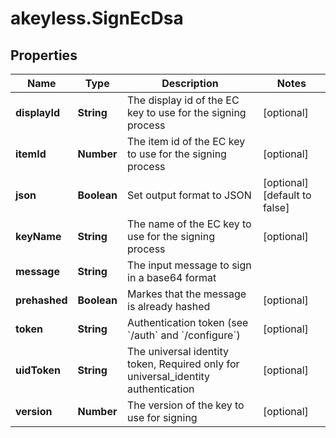 # akeyless.SignEcDsa

## Properties

Name | Type | Description | Notes
------------ | ------------- | ------------- | -------------
**displayId** | **String** | The display id of the EC key to use for the signing process | [optional] 
**itemId** | **Number** | The item id of the EC key to use for the signing process | [optional] 
**json** | **Boolean** | Set output format to JSON | [optional] [default to false]
**keyName** | **String** | The name of the EC key to use for the signing process | [optional] 
**message** | **String** | The input message to sign in a base64 format | 
**prehashed** | **Boolean** | Markes that the message is already hashed | [optional] 
**token** | **String** | Authentication token (see &#x60;/auth&#x60; and &#x60;/configure&#x60;) | [optional] 
**uidToken** | **String** | The universal identity token, Required only for universal_identity authentication | [optional] 
**version** | **Number** | The version of the key to use for signing | [optional] 


